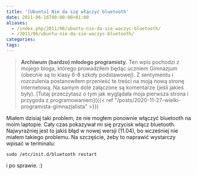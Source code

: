```yaml
---
title: '[Ubuntu] Nie da się włączyć bluetooth'
date: 2011-06-16T00:00:00+01:00
aliases:
  - /index.php/2011/06/ubuntu-nie-da-sie-waczyc-bluetooth/
  - /2011/06/ubuntu-nie-da-sie-waczyc-bluetooth/
categories:
tags:
---
```


> **Archiwum (bardzo) młodego programisty.** Ten wpis pochodzi z mojego bloga, którego prowadziłem będąc uczniem Gimnazjum (obecnie są to klasy 6-8 szkoły podstawowej). Z sentymentu i rozczulenia postanowiłem przenieść te treści na moją nową stronę internetową. Na samym dole załączone są komentarze (jeśli jakieś były). [Tutaj przeczytasz o tym jak wyglądała moja pierwsza strona i przygoda z programowaniem]({{< ref "/posts/2020-11-27-wielki-programista-gimnazjalista" >}})
> 

Miałem dzisiaj taki problem, że nie mogłem ponownie włączyć bluetooth na moim laptopie. Cały czas pokazywał mi się przycisk włącz bluetooth. Najwyraźniej jest to jakiś błąd w nowej wersji (11.04), bo wcześniej nie miałem takiego problemu. Na szczęście, żeby to naprawić wystarczy wpisać w terminalu:

```
sudo /etc/init.d/bluetooth restart
```

i po sprawie. :)